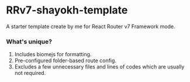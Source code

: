 # RRv7-shayokh-template
A starter template create by me for React Router v7 Framework mode.

### What's unique?
1. Includes biomejs for formatting.
2. Pre-configured folder-based route config.
3. Excludes a few unnecessary files and lines of codes which are usually not required.
